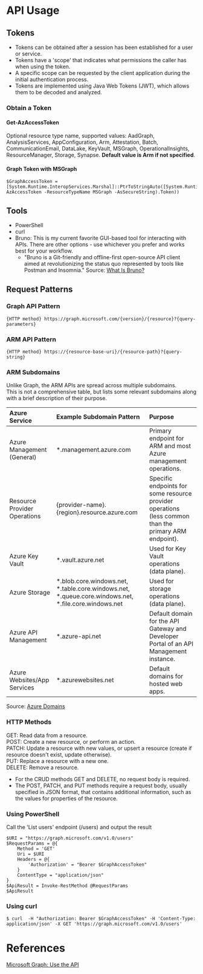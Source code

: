# API Usage

## Tokens
- Tokens can be obtained after a session has been established for a user or service.  
- Tokens have a 'scope' that indicates what permissions the caller has when using the token.  
- A specific scope can be requested by the client application during the initial authentication process.  
- Tokens are implemented using Java Web Tokens (JWT), which allows them to be decoded and analyzed.

### Obtain a Token
#### Get-AzAccessToken
Optional resource type name, supported values: AadGraph, AnalysisServices, AppConfiguration, Arm, Attestation, Batch, CommunicationEmail, DataLake, KeyVault, MSGraph, OperationalInsights, ResourceManager, Storage, Synapse. **Default value is Arm if not specified**.
#### Graph Token with MSGraph
```
$GraphAccessToken = [System.Runtime.InteropServices.Marshal]::PtrToStringAuto([System.Runtime.InteropServices.Marshal]::SecureStringToBSTR((Get-AzAccessToken -ResourceTypeName MSGraph -AsSecureString).Token))
```

## Tools
- PowerShell
- curl
- Bruno: This is my current favorite GUI-based tool for interacting with APIs. There are other options - use whichever you prefer and works best for your workflow.  
  - "Bruno is a Git-friendly and offline-first open-source API client aimed at revolutionizing the status quo represented by tools like Postman and Insomnia." Source: [What Is Bruno?](https://docs.usebruno.com/)

## Request Patterns

### Graph API Pattern
```
{HTTP method} https://graph.microsoft.com/{version}/{resource}?{query-parameters}
```
### ARM API Pattern
```
{HTTP method} https://{resource-base-uri}/{resource-path}?{query-string}
```

### ARM Subdomains
Unlike Graph, the ARM APIs are spread across multiple subdomains.  
This is not a comprehensive table, but lists some relevant subdomains along with a brief description of their purpose.

| Azure Service	| Example Subdomain Pattern	| Purpose |
| :------- | :------- | :------- |
| Azure Management (General)	| *.management.azure.com | 	Primary endpoint for ARM and most Azure management operations. |
| Resource Provider Operations	| {provider-name}.{region}.resource.azure.com | 	Specific endpoints for some resource provider operations (less common than the primary ARM endpoint). |
| Azure Key Vault	| *.vault.azure.net | 	Used for Key Vault operations (data plane). |
| Azure Storage	| *.blob.core.windows.net, *.table.core.windows.net, *.queue.core.windows.net, *.file.core.windows.net| 	Used for storage operations (data plane). |
| Azure API Management	| *.azure-api.net | 	Default domain for the API Gateway and Developer Portal of an API Management instance. |
| Azure Websites/App Services	| *.azurewebsites.net | 	Default domains for hosted web apps. |

Source: [Azure Domains](https://learn.microsoft.com/en-us/azure/security/fundamentals/azure-domains)

### HTTP Methods
GET: Read data from a resource.  
POST: Create a new resource, or perform an action.  
PATCH: Update a resource with new values, or upsert a resource (create if resource doesn't exist, update otherwise).  
PUT: Replace a resource with a new one.  
DELETE: Remove a resource.

- For the CRUD methods GET and DELETE, no request body is required.
- The POST, PATCH, and PUT methods require a request body, usually specified in JSON format, that contains additional information, such as the values for properties of the resource.

### Using PowerShell

Call the 'List users' endpoint (/users) and output the result
```
$URI = "https://graph.microsoft.com/v1.0/users"
$RequestParams = @{
	Method = 'GET'
	Uri = $URI
	Headers = @{
		'Authorization' = "Bearer $GraphAccessToken" 
	}
	ContentType = "application/json"
}
$ApiResult = Invoke-RestMethod @RequestParams
$ApiResult
```

### Using curl
```
$ curl  -H "Authorization: Bearer $GraphAccessToken" -H 'Content-Type: application/json' -X GET 'https://graph.microsoft.com/v1.0/users'
```

# References
[Microsoft Graph: Use the API](https://learn.microsoft.com/en-us/graph/use-the-api)
